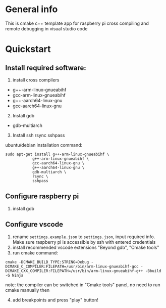 # General info
This is cmake c++ template app for raspberry pi cross compiling and remote debugging in visual studio code
# Quickstart

## Install required software:
1. install cross compilers 
- g++-arm-linux-gnueabihf
- gcc-arm-linux-gnueabihf
- g++-aarch64-linux-gnu
- gcc-aarch64-linux-gnu
2. Install gdb
- gdb-multiarch
3. Install ssh rsync sshpass

ubuntu/debian installation command:
```
sudo apt-get install g++-arm-linux-gnueabihf \ 
            g++-arm-linux-gnueabihf \
            gcc-aarch64-linux-gnu \
            g++-aarch64-linux-gnu \
            gdb-multiarch \
            rsync \
            sshpass
```
## Configure raspberry pi
1. install gdb
## Configure vscode
1. rename `settings.example.json` to `settings.json`, input required info. Make sure raspberry pi is accessible by ssh with entered credentials
2. install recommended vscode extensions "Beyond gdb", "Cmake tools"
3. run cmake command:
```
cmake -DCMAKE_BUILD_TYPE:STRING=Debug -DCMAKE_C_COMPILER:FILEPATH=/usr/bin/arm-linux-gnueabihf-gcc -DCMAKE_CXX_COMPILER:FILEPATH=/usr/bin/arm-linux-gnueabihf-g++ -Bbuild -G Ninja
```
note: the compiler can be switched in "Cmake tools" panel, no need to run cmake manually then

4. add breakpoints and press "play" button!